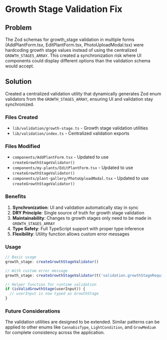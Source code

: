 # Growth Stage Validation Fix

## Problem
The Zod schemas for growth_stage validation in multiple forms (AddPlantForm.tsx, EditPlantForm.tsx, PhotoUploadModal.tsx) were hardcoding growth stage values instead of using the centralized `GROWTH_STAGES_ARRAY`. This created a synchronization risk where UI components could display different options than the validation schema would accept.

## Solution
Created a centralized validation utility that dynamically generates Zod enum validators from the `GROWTH_STAGES_ARRAY`, ensuring UI and validation stay synchronized.

### Files Created
- `lib/validation/growth-stage.ts` - Growth stage validation utilities
- `lib/validation/index.ts` - Centralized validation exports

### Files Modified
- `components/AddPlantForm.tsx` - Updated to use `createGrowthStageValidator()`
- `components/my-plants/EditPlantForm.tsx` - Updated to use `createGrowthStageValidator()`
- `components/plant-gallery/PhotoUploadModal.tsx` - Updated to use `createGrowthStageValidator()`

### Benefits
1. **Synchronization**: UI and validation automatically stay in sync
2. **DRY Principle**: Single source of truth for growth stage validation
3. **Maintainability**: Changes to growth stages only need to be made in `GROWTH_STAGES_ARRAY`
4. **Type Safety**: Full TypeScript support with proper type inference
5. **Flexibility**: Utility function allows custom error messages

### Usage
```typescript
// Basic usage
growth_stage: createGrowthStageValidator()

// With custom error message
growth_stage: createGrowthStageValidator(t('validation.growthStageRequired'))

// Helper function for runtime validation
if (isValidGrowthStage(userInput)) {
  // userInput is now typed as GrowthStage
}
```

### Future Considerations
The validation utilities are designed to be extended. Similar patterns can be applied to other enums like `CannabisType`, `LightCondition`, and `GrowMedium` for complete consistency across the application.
